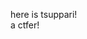 here is tsuppari!</br>
a ctfer!

<!---
tsuppari404/tsuppari404 is a ✨ special ✨ repository because its `README.md` (this file) appears on your GitHub profile.
You can click the Preview link to take a look at your changes.
--->
